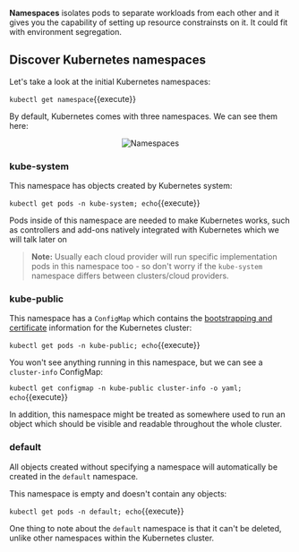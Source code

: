 **Namespaces** isolates pods to separate workloads from each other and it gives you the capability of setting up resource constrainsts on it. It could fit with environment segregation.

## Discover Kubernetes namespaces 

Let's take a look at the initial Kubernetes namespaces:

`kubectl get namespace`{{execute}}

By default, Kubernetes comes with three namespaces. We can see them here:

<p style="text-align:center;"><img src="/contino/courses/kubernetes/pods/assets/namespaces.png" alt="Namespaces"></p>


### kube-system

This namespace has objects created by Kubernetes system:

`kubectl get pods -n kube-system; echo`{{execute}}


Pods inside of this namespace are needed to make Kubernetes works, such as controllers and add-ons natively integrated with Kubernetes which we will talk later on

> **Note:** Usually each cloud provider will run specific implementation pods in this namespace too - so don't worry if the `kube-system` namespace differs between clusters/cloud providers.

### kube-public

This namespace has a `ConfigMap` which contains the [bootstrapping and certificate](https://kubernetes.io/docs/reference/access-authn-authz/bootstrap-tokens/) information for the Kubernetes cluster:

`kubectl get pods -n kube-public; echo`{{execute}}

You won't see anything running in this namespace, but we can see a `cluster-info` ConfigMap:

`kubectl get configmap -n kube-public cluster-info -o yaml; echo`{{execute}}

In addition, this namespace might be treated as somewhere used to run an object which should be visible and readable throughout the whole cluster.

### default

All objects created without specifying a namespace will automatically be created in the `default` namespace.

This namespace is empty and doesn't contain any objects:

`kubectl get pods -n default; echo`{{execute}}

One thing to note about the `default` namespace is that it can't be deleted, unlike other namespaces within the Kubernetes cluster.
